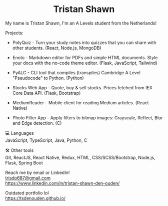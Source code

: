 <h1 align="center"><b>Tristan Shawn</b></h1>

My name is Tristan Shawn, I'm an A Levels student from the Netherlands!

Projects:  
* PolyQuiz - Turn your study notes into quizzes that you can share with other students. (React, Node.js, MongoDB)

* Enoto - Markdown editor for PDFs and simple HTML documents. Style your docs with the no-code theme editor. (Flask, JavaScript, Tailwind)

* PyALC - CLI tool that compiles (transpiles) Cambridge A Level "Pseudocode" to Python. (Python)

* Stocks Web App - Quote, buy & sell stocks. Prices fetched from IEX Core Data API. (Flask, Bootstrap)

* MediumReader - Mobile client for reading Medium articles. (React Native)

* Photo Filter App - Apply filters to bitmap images: Grayscale, Reflect, Blur and Edge detection. (C)

💻 Languages  
JavaScript, TypeScript, Java, Python, C

🛠 Other tools  
Git, ReactJS, React Native, Redux, HTML, CSS/SCSS/Bootstrap, Node.js, Flask, Spring Boot

Reach me by email or LinkedIn!  
trisdo687@gmail.com  
https://www.linkedin.com/in/tristan-shawn-den-ouden/

Outdated portfolio lol  
https://tsdenouden.github.io/
